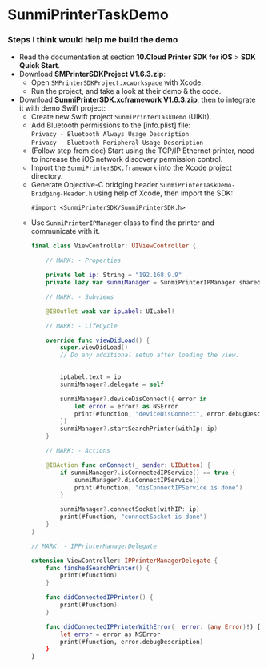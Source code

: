 # SunmiPrinterTaskDemo

### Steps I think would help me build the demo
- Read the documentation at section **10.Cloud Printer SDK for iOS** > **SDK Quick Start**.
- Download **SMPrinterSDKProject V1.6.3.zip**:
    - Open `SMPrinterSDKProject.xcworkspace` with Xcode.
    - Run the project, and take a look at their demo & the code.
- Download **SunmiPrinterSDK.xcframework V1.6.3.zip**, then to integrate it with demo Swift project:
    - Create new Swift project `SunmiPrinterTaskDemo` (UIKit).
    - Add Bluetooth permissions to the [info.plist] file:  
      `Privacy - Bluetooth Always Usage Description`  
      `Privacy - Bluetooth Peripheral Usage Description`  
    - (Follow step from doc) Start using the TCP/IP Ethernet printer, need to increase the iOS network discovery permission control.
    - Import the `SunmiPrinterSDK.framework` into the Xcode project directory.
    - Generate Objective-C bridging header `SunmiPrinterTaskDemo-Bridging-Header.h` using help of Xcode, then import the SDK:  
      ```objc
      #import <SunmiPrinterSDK/SunmiPrinterSDK.h>
      ```
    - Use `SunmiPrinterIPManager` class to find the printer and communicate with it.
        ```swift
        final class ViewController: UIViewController {

            // MARK: - Properties

            private let ip: String = "192.168.9.9"
            private lazy var sunmiManager = SunmiPrinterIPManager.shared()

            // MARK: - Subviews

            @IBOutlet weak var ipLabel: UILabel!

            // MARK: - LifeCycle

            override func viewDidLoad() {
                super.viewDidLoad()
                // Do any additional setup after loading the view.

                
                ipLabel.text = ip
                sunmiManager?.delegate = self

                sunmiManager?.deviceDisConnect({ error in
                    let error = error! as NSError
                    print(#function, "deviceDisConnect", error.debugDescription)
                })
                sunmiManager?.startSearchPrinter(withIp: ip)
            }

            // MARK: - Actions

            @IBAction func onConnect(_ sender: UIButton) {
                if sunmiManager?.isConnectedIPService() == true {
                    sunmiManager?.disConnectIPService()
                    print(#function, "disConnectIPService is done")
                }

                sunmiManager?.connectSocket(withIP: ip)
                print(#function, "connectSocket is done")
            }
        }

        // MARK: - IPPrinterManagerDelegate

        extension ViewController: IPPrinterManagerDelegate {
            func finshedSearchPrinter() {
                print(#function)
            }

            func didConnectedIPPrinter() {
                print(#function)
            }

            func didConnectedIPPrinterWithError(_ error: (any Error)!) {
                let error = error as NSError
                print(#function, error.debugDescription)
            }
        }
        ```
